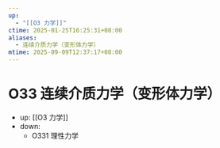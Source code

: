 ```yaml
---
up:
  - "[[O3 力学]]"
ctime: 2025-01-25T16:25:31+08:00
aliases:
  - 连续介质力学（变形体力学）
mtime: 2025-09-09T12:37:17+08:00
---
```


# O33 连续介质力学（变形体力学）

- up: [[O3 力学]]
- down:	
	- O331 理性力学
	
